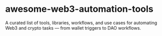 # awesome-web3-automation-tools
A curated list of tools, libraries, workflows, and use cases for automating Web3 and crypto tasks — from wallet triggers to DAO workflows.

